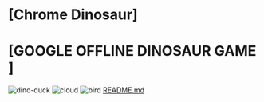 # [Chrome Dinosaur]

# [GOOGLE OFFLINE DINOSAUR GAME ]
![dino-duck](https://github.com/user-attachments/assets/f1d3b780-4835-4883-8e94-25b00332a23a)
![cloud](https://github.com/user-attachments/assets/57715990-977a-4338-a701-b6fe68080862)
![bird](https://github.com/user-attachments/assets/cec2d418-01be-4cc2-9563-ad13b3ce93c4)
[README.md](https://github.com/user-attachments/files/16885777/README.md)
